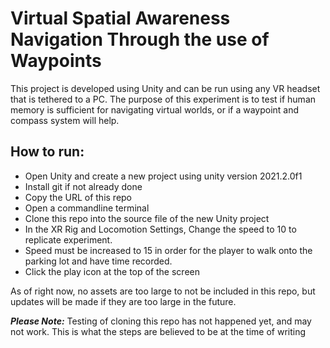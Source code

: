 # Virtual Spatial Awareness Navigation Through the use of Waypoints

This project is developed using Unity and can be run using any VR headset that is tethered to a PC. The purpose of this experiment is to test if human memory is sufficient for navigating virtual worlds, or if a waypoint and compass system will help. 

## How to run: 

- Open Unity and create a new project using unity version 2021.2.0f1
- Install git if not already done 
- Copy the URL of this repo
- Open a commandline terminal 
- Clone this repo into the source file of the new Unity project
- In the XR Rig and Locomotion Settings, Change the speed to 10 to replicate experiment.
- Speed must be increased to 15 in order for the player to walk onto the parking lot and have time recorded. 
- Click the play icon at the top of the screen


As of right now, no assets are too large to not be included in this repo, but updates will be made if they are too large in the future. 

***Please Note:***
Testing of cloning this repo has not happened yet, and may not work. This is what the steps are believed to be at the time of writing
